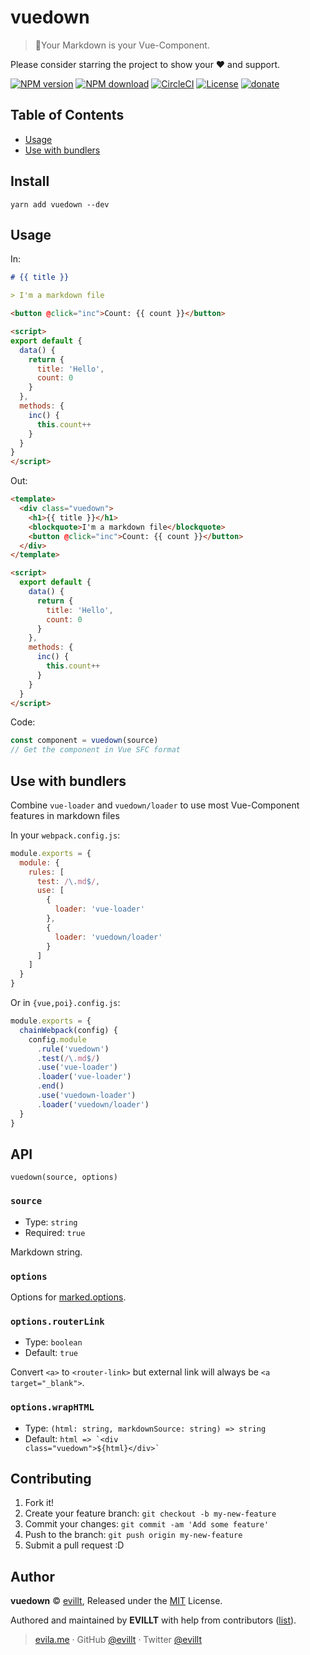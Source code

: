 # vuedown

> 📝Your Markdown is your Vue-Component.

Please consider starring the project to show your ❤️ and support.

[![NPM version](https://badgen.net/npm/v/vuedown?icon=npm)](https://npmjs.com/package/vuedown)
[![NPM download](https://badgen.net/npm/dm/vuedown?icon=npm)](https://npmjs.com/package/vuedown)
[![CircleCI](https://badgen.net/circleci/github/evillt/vuedown?icon=circleci)](https://circleci.com/gh/evillt/vuedown/tree/master)
[![License](https://badgen.net/npm/license/vuedown)](./LICENSE)
[![donate](https://badgen.net/badge/support%20me/donate/f2a)](https://donate.evila.me)

## Table of Contents

- [Usage](#Usage)
- [Use with bundlers](#Use-with-bundlers)

## Install

```console
yarn add vuedown --dev
```

## Usage

In:

```markdown
# {{ title }}

> I'm a markdown file

<button @click="inc">Count: {{ count }}</button>

<script>
export default {
  data() {
    return {
      title: 'Hello',
      count: 0
    }
  },
  methods: {
    inc() {
      this.count++
    }
  }
}
</script>
```

Out:

```html
<template>
  <div class="vuedown">
    <h1>{{ title }}</h1>
    <blockquote>I'm a markdown file</blockquote>
    <button @click="inc">Count: {{ count }}</button>
  </div>
</template>

<script>
  export default {
    data() {
      return {
        title: 'Hello',
        count: 0
      }
    },
    methods: {
      inc() {
        this.count++
      }
    }
  }
</script>
```

Code:

```js
const component = vuedown(source)
// Get the component in Vue SFC format
```

## Use with bundlers

Combine `vue-loader` and `vuedown/loader` to use most Vue-Component features in markdown files

In your `webpack.config.js`:

```js
module.exports = {
  module: {
    rules: [
      test: /\.md$/,
      use: [
        {
          loader: 'vue-loader'
        },
        {
          loader: 'vuedown/loader'
        }
      ]
    ]
  }
}
```

Or in `{vue,poi}.config.js`:

```js
module.exports = {
  chainWebpack(config) {
    config.module
      .rule('vuedown')
      .test(/\.md$/)
      .use('vue-loader')
      .loader('vue-loader')
      .end()
      .use('vuedown-loader')
      .loader('vuedown/loader')
  }
}
```

## API

`vuedown(source, options)`

### `source`

- Type: `string`
- Required: `true`

Markdown string.

### `options`

Options for [marked.options](https://marked.js.org/#/USING_ADVANCED.md#options).

### `options.routerLink`

- Type: `boolean`
- Default: `true`

Convert `<a>` to `<router-link>` but external link will always be `<a target="_blank">`.

### `options.wrapHTML`

- Type: `(html: string, markdownSource: string) => string`
- Default: <code>html => &#x60;&lt;div class="vuedown"&gt;\${html}&lt;/div&gt;&#x60;</code>

## Contributing

1. Fork it!
2. Create your feature branch: `git checkout -b my-new-feature`
3. Commit your changes: `git commit -am 'Add some feature'`
4. Push to the branch: `git push origin my-new-feature`
5. Submit a pull request :D

## Author

**vuedown** © [evillt](https://github.com/evillt), Released under the [MIT](./LICENSE) License.

Authored and maintained by **EVILLT** with help from contributors ([list](https://github.com/evillt/vuedown/contributors)).

> [evila.me](https://evila.me) · GitHub [@evillt](https://github.com/evillt) · Twitter [@evillt](https://twitter.com/evillt)
